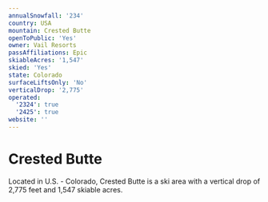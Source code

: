 ```yaml
---
annualSnowfall: '234'
country: USA
mountain: Crested Butte
openToPublic: 'Yes'
owner: Vail Resorts
passAffiliations: Epic
skiableAcres: '1,547'
skied: 'Yes'
state: Colorado
surfaceLiftsOnly: 'No'
verticalDrop: '2,775'
operated:
  '2324': true
  '2425': true
website: ''
---
```



# Crested Butte

Located in U.S. - Colorado, Crested Butte is a ski area with a vertical drop of 2,775 feet and 1,547 skiable acres.
